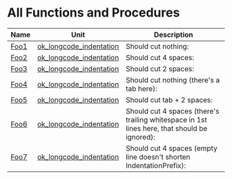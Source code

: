 # All Functions and Procedures


| Name | Unit | Description |
|---|---|---|
| [Foo1](ok_longcode_indentation.md#Foo1) | [ok_longcode_indentation](ok_longcode_indentation.md) | Should cut nothing: |
| [Foo2](ok_longcode_indentation.md#Foo2) | [ok_longcode_indentation](ok_longcode_indentation.md) | Should cut 4 spaces: |
| [Foo3](ok_longcode_indentation.md#Foo3) | [ok_longcode_indentation](ok_longcode_indentation.md) | Should cut 2 spaces: |
| [Foo4](ok_longcode_indentation.md#Foo4) | [ok_longcode_indentation](ok_longcode_indentation.md) | Should cut nothing (there's a tab here): |
| [Foo5](ok_longcode_indentation.md#Foo5) | [ok_longcode_indentation](ok_longcode_indentation.md) | Should cut tab + 2 spaces: |
| [Foo6](ok_longcode_indentation.md#Foo6) | [ok_longcode_indentation](ok_longcode_indentation.md) | Should cut 4 spaces (there's trailing whitespace in 1st lines here, that should be ignored): |
| [Foo7](ok_longcode_indentation.md#Foo7) | [ok_longcode_indentation](ok_longcode_indentation.md) | Should cut 4 spaces (empty line doesn't shorten IndentationPrefix): |
